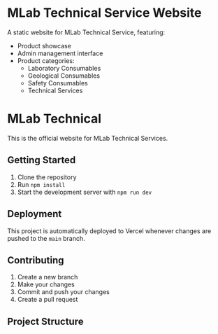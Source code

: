 # MLab Technical Service Website

A static website for MLab Technical Service, featuring:
- Product showcase
- Admin management interface
- Product categories:
  - Laboratory Consumables
  - Geological Consumables
  - Safety Consumables
  - Technical Services

# MLab Technical

This is the official website for MLab Technical Services.

## Getting Started

1. Clone the repository
2. Run `npm install`
3. Start the development server with `npm run dev`

## Deployment

This project is automatically deployed to Vercel whenever changes are pushed to the `main` branch.

## Contributing

1. Create a new branch
2. Make your changes
3. Commit and push your changes
4. Create a pull request

## Project Structure 
